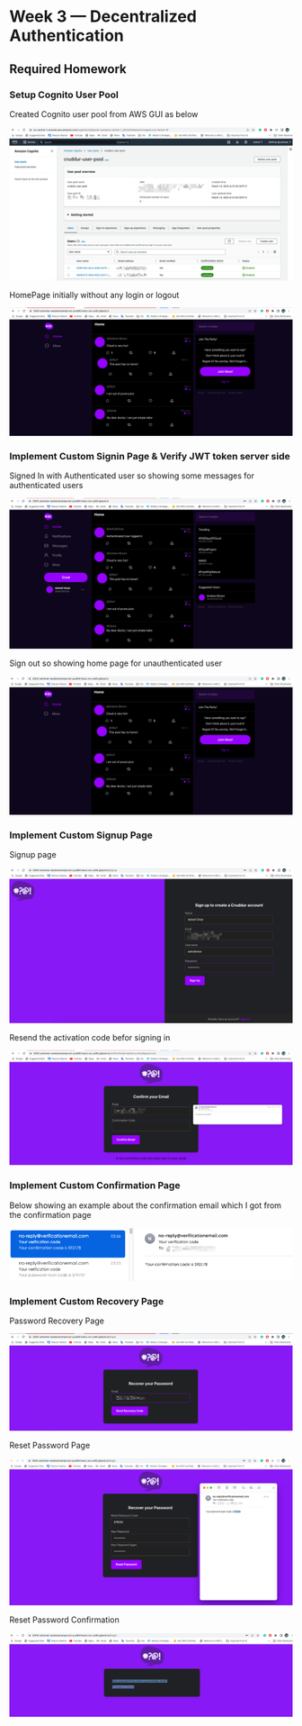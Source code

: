 # Week 3 — Decentralized Authentication

## Required Homework

### Setup Cognito User Pool

Created Cognito user pool from AWS GUI as below

![](/_docs/assets/Week3/UserPool.png)

HomePage initially without any login or logout

![](/_docs/assets/Week3/HomePage.png)

### Implement Custom Signin Page & Verify JWT token server side

Signed In with Authenticated user so showing some messages for authenticated users

![](/_docs/assets/Week3/Signin-with-backend-authenticated.png)

Sign out so showing home page for unauthenticated user

![](/_docs/assets/Week3/SignOut-Unauthinticated.png) 

### Implement Custom Signup Page

Signup page 

![](/_docs/assets/Week3/SignUpPage.png)

Resend the activation code befor signing in

![](/_docs/assets/Week3/ResendActivationCodeWithEmail.png)

### Implement Custom Confirmation Page

Below showing an example about the confirmation email which I got from the confirmation page

![](/_docs/assets/Week3/ConfirmationEmail.png)

### Implement Custom Recovery Page

Password Recovery Page

![](/_docs/assets/Week3/RecoveryPage.png)

Reset Password Page

![](/_docs/assets/Week3/RecoverPassword.png)

Reset Password Confirmation

![](/_docs/assets/Week3/Password-Reset_Successfully.png)


